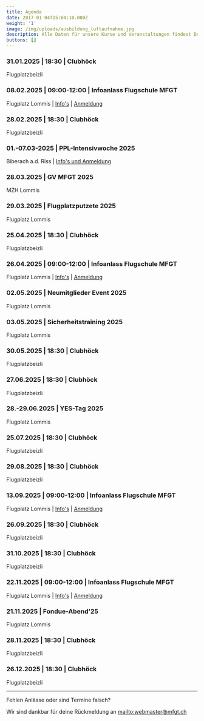 ```yaml
---
title: Agenda
date: 2017-01-04T15:04:10.000Z
weight: '1'
image: /img/uploads/ausbildung_luftaufnahme.jpg
description: Alle Daten für unsere Kurse und Veranstaltungen findest Du in unserer Agenda.
buttons: []
---
```

### 31.01.2025 | 18:30 | Clubhöck

Flugplatzbeizli

### 08.02.2025 | 09:00-12:00 | Infoanlass Flugschule MFGT

Flugplatz Lommis | [Info's](/flugschule/schritte-richtung-cockpit/infoabend/) | [Anmeldung](https://docs.google.com/forms/d/e/1FAIpQLSd3JpxXrOxj7fl_Zm0az8h-jQsAsB1TOEE2-HsOPYoi29qRUw/viewform)

### 28.02.2025 | 18:30 | Clubhöck

Flugplatzbeizli

### 01.-07.03-2025 | PPL-Intensivwoche 2025

Biberach a.d. Riss | [Info's und Anmeldung](https://drive.google.com/file/d/15RUYtf904fi5Yo2eP-gZBmrQ2aPkd9nL/view?usp=sharing)

### 28.03.2025 | GV MFGT 2025

MZH Lommis

### 29.03.2025 | Flugplatzputzete 2025

Flugplatz Lommis

### 25.04.2025 | 18:30 | Clubhöck

Flugplatzbeizli

### 26.04.2025 | 09:00-12:00 | Infoanlass Flugschule MFGT

Flugplatz Lommis | [Info's](/flugschule/schritte-richtung-cockpit/infoabend/) | [Anmeldung](https://docs.google.com/forms/d/e/1FAIpQLSd3JpxXrOxj7fl_Zm0az8h-jQsAsB1TOEE2-HsOPYoi29qRUw/viewform)

### 02.05.2025 | Neumitglieder Event 2025

Flugplatz Lommis

### 03.05.2025 | Sicherheitstraining 2025

Flugplatz Lommis

### 30.05.2025 | 18:30 | Clubhöck

Flugplatzbeizli

### 27.06.2025 | 18:30 | Clubhöck

Flugplatzbeizli

### 28.-29.06.2025 | YES-Tag 2025

Flugplatz Lommis

### 25.07.2025 | 18:30 | Clubhöck

Flugplatzbeizli

### 29.08.2025 | 18:30 | Clubhöck

Flugplatzbeizli

### 13.09.2025 | 09:00-12:00 | Infoanlass Flugschule MFGT

Flugplatz Lommis | [Info's](/flugschule/schritte-richtung-cockpit/infoabend/) | [Anmeldung](https://docs.google.com/forms/d/e/1FAIpQLSd3JpxXrOxj7fl_Zm0az8h-jQsAsB1TOEE2-HsOPYoi29qRUw/viewform)

### 26.09.2025 | 18:30 | Clubhöck

Flugplatzbeizli

### 31.10.2025 | 18:30 | Clubhöck

Flugplatzbeizli

### 22.11.2025 | 09:00-12:00 | Infoanlass Flugschule MFGT

Flugplatz Lommis | [Info's](/flugschule/schritte-richtung-cockpit/infoabend/) | [Anmeldung](https://docs.google.com/forms/d/e/1FAIpQLSd3JpxXrOxj7fl_Zm0az8h-jQsAsB1TOEE2-HsOPYoi29qRUw/viewform)

### 21.11.2025 | Fondue-Abend'25

Flugplatz Lommis

### 28.11.2025 | 18:30 | Clubhöck

Flugplatzbeizli

### 26.12.2025 | 18:30 | Clubhöck

Flugplatzbeizli

<hr>

Fehlen Anlässe oder sind Termine falsch?

Wir sind dankbar für deine Rückmeldung an <mailto:webmaster@mfgt.ch>

<!-- <font color="red">Ausgebucht!</font> -->
